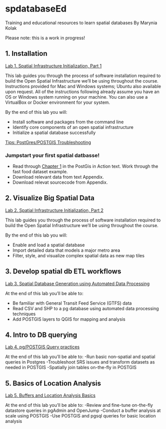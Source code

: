# spdatabaseEd
Training and educational resources to learn spatial databases
By Marynia Kolak

Please note: this is a work in progress!

## 1. Installation

[Lab 1. Spatial Infrastructure Initialization, Part 1](https://docs.google.com/document/d/136TaoPacD7U9zN7inn2NDcyu5UZXey2tu3J_spaF_J4/edit?usp=sharing)

This lab guides you through the process of software installation required to build the Open Spatial Infrastructure we’ll be using throughout the course. Instructions provided for Mac and Windows systems; Ubuntu also available upon request. All of the instructions following already assume you have an OS or Windows system running on your machine. You can also use a VirtualBox or Docker environment for your system. 

By the end of this lab you will:
- Install software and packages from the command line
- Identify core components of an open spatial infrastructure
- Initialize a spatial database successfully

[Tips: PostGres/POSTGIS Troubleshooting](https://docs.google.com/presentation/d/1uwg0nku-oVk57es6wfKDTdxWbBtqAn4LClmogIRgfFQ/edit?usp=sharing)

### Jumpstart your first spatial datbasse!
- Read through [Chapter 1](https://livebook.manning.com/book/postgis-in-action/chapter-1/171) in the PostGis in Action text. Work through the fast food dataset example.
- Download relevant data from text Appendix.
- Download relevat sourcecode from Appendix.

## 2. Visualize Big Spatial Data 

[Lab 2. Spatial Infrastructure Initialization, Part 2](https://docs.google.com/document/d/16rzd8JWzsuT_KxmQZREO6NFwGLmHYUebWwJrqzQa84M/edit?usp=sharing)

This lab guides you through the process of software installation required to build the Open Spatial Infrastructure we’ll be using throughout the course.

By the end of this lab you will:
- Enable and load a spatial database
- Import detailed data that models a major metro area
- Filter, style, and visualize complex spatial data as new map tiles

## 3. Develop spatial db ETL workflows

[Lab 3. Spatial Database Generation using Automated Data Processing](https://docs.google.com/document/d/13QV9cIgXAG5ob-F95V_Z7EcfjJeDCRsEGMpSgpjlOmQ/edit?usp=sharing)

At the end of this lab you’ll be able to:
- Be familiar with General Transit Feed Service (GTFS) data
- Read CSV and SHP to a pg database using automated data processing techniques
- Add POSTGIS layers to QGIS for mapping and analysis

## 4. Intro to DB querying

[Lab 4. pg/POSTGIS Query practices](https://docs.google.com/document/d/1_81SMC1fTQA8U_P0fW6XyuHqdMlbWNHlU51HudD4mqE/edit?usp=sharing)

At the end of this lab you’ll be able to:
-Run basic non-spatial and spatial queries in Postgres
-Troubleshoot SRS issues and transform datasets as needed in POSTGIS
-Spatially join tables on-the-fly in POSTGIS

## 5. Basics of Location Analysis 

[Lab 5. Buffers and Location Analysis Basics](https://docs.google.com/document/d/1DxHBij3wxoReeiZ3dWyqU1-Avv91TQWa5yjSJf5H8Ks/edit?usp=sharing)

At the end of this lab you’ll be able to:
-Review and fine-tune on-the-fly datastore queries in pgAdmin and OpenJump
-Conduct a buffer analysis at scale using POSTGIS
-Use POSTGIS and pgsql queries for basic location analysis



